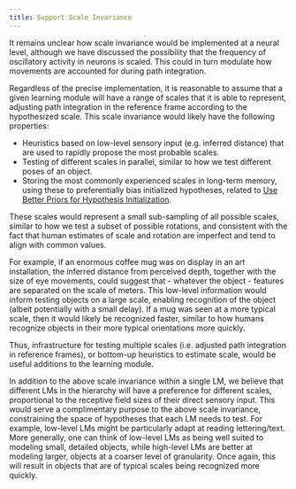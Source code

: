 ```yaml
---
title: Support Scale Invariance
---
```


It remains unclear how scale invariance would be implemented at a neural level, although we have discussed the possibility that the frequency of oscillatory activity in neurons is scaled. This could in turn modulate how movements are accounted for during path integration.

Regardless of the precise implementation, it is reasonable to assume that a given learning module will have a range of scales that it is able to represent, adjusting path integration in the reference frame according to the hypothesized scale. This scale invariance would likely have the following properties:
- Heuristics based on low-level sensory input (e.g. inferred distance) that are used to rapidly propose the most probable scales.
- Testing of different scales in parallel, similar to how we test different poses of an object.
- Storing the most commonly experienced scales in long-term memory, using these to preferentially bias initialized hypotheses, related to [Use Better Priors for Hypothesis Initialization](../learning-module-improvements/use-better-priors-for-hypothesis-initialization.md).

These scales would represent a small sub-sampling of all possible scales, similar to how we test a subset of possible rotations, and consistent with the fact that human estimates of scale and rotation are imperfect and tend to align with common values.

For example, if an enormous coffee mug was on display in an art installation, the inferred distance from perceived depth, together with the size of eye movements, could suggest that - whatever the object - features are separated on the scale of meters. This low-level information would inform testing objects on a large scale, enabling recognition of the object (albeit potentially with a small delay). If a mug was seen at a more typical scale, then it would likely be recognized faster, similar to how humans recognize objects in their more typical orientations more quickly.

Thus, infrastructure for testing multiple scales (i.e. adjusted path integration in reference frames), or bottom-up heuristics to estimate scale, would be useful additions to the learning module.

In addition to the above scale invariance within a single LM, we believe that different LMs in the hierarchy will have a preference for different scales, proportional to the receptive field sizes of their direct sensory input. This would serve a complimentary purpose to the above scale invariance, constraining the space of hypotheses that each LM needs to test. For example, low-level LMs might be particularly adapt at reading lettering/text. More generally, one can think of low-level LMs as being well suited to modeling small, detailed objects, while high-level LMs are better at modeling larger, objects at a coarser level of granularity. Once again, this will result in objects that are of typical scales being recognized more quickly.
